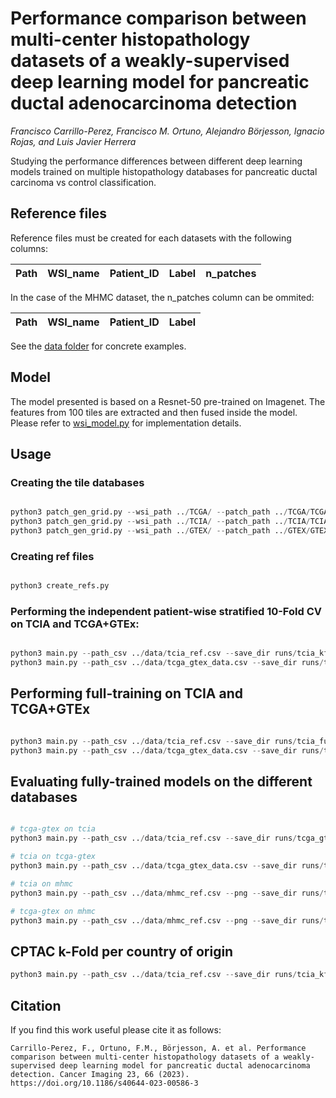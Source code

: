 # Performance comparison between multi-center histopathology datasets of a weakly-supervised deep learning model for pancreatic ductal adenocarcinoma detection

*Francisco Carrillo-Perez, Francisco M. Ortuno, Alejandro Börjesson, Ignacio Rojas, and Luis Javier Herrera*

Studying the performance differences between different deep learning models trained on multiple histopathology databases for pancreatic ductal carcinoma vs control classification.

## Reference files

Reference files must be created for each datasets with the following columns:

| Path | WSI_name | Patient_ID | Label | n_patches |
|------|----------|------------|-------|-----------|

In the case of the MHMC dataset, the n_patches column can be ommited:


| Path | WSI_name | Patient_ID | Label |
|------|----------|------------|-------|

See the [data folder](data/) for concrete examples.

## Model

The model presented is based on a Resnet-50 pre-trained on Imagenet. The features from 100 tiles are extracted and then fused inside the model. Please refer to [wsi_model.py](src/wsi_model.py) for implementation details.

## Usage

### Creating the tile databases

```python

python3 patch_gen_grid.py --wsi_path ../TCGA/ --patch_path ../TCGA/TCGA_256x256/ --mask_path ../TCGA/TCGA_Masks/ --patch_size 256 --max_patches_per_slide 4000
python3 patch_gen_grid.py --wsi_path ../TCIA/ --patch_path ../TCIA/TCIA_256x256/ --mask_path ../TCIA/TCIA_Masks/ --patch_size 256 --max_patches_per_slide 4000
python3 patch_gen_grid.py --wsi_path ../GTEX/ --patch_path ../GTEX/GTEX_256x256/ --mask_path ../GTEX/GTEX_Masks/ --patch_size 256 --max_patches_per_slide 4000

```

### Creating ref files

```python

python3 create_refs.py

```

### Performing the independent patient-wise stratified 10-Fold CV on TCIA and TCGA+GTEx:

```python

python3 main.py --path_csv ../data/tcia_ref.csv --save_dir runs/tcia_kfold --train --batch_size 4 --lr 1e-3 --bag_size 100 --max_patch_per_wsi 200 --log 0 --flag tcia_kfold
python3 main.py --path_csv ../data/tcga_gtex_data.csv --save_dir runs/tcgagtex_kfold --train --batch_size 4 --lr 1e-3 --bag_size 100 --max_patch_per_wsi 200 --log 0 --flag tcgagtex_kfold

```

## Performing full-training on TCIA and TCGA+GTEx

```python

python3 main.py --path_csv ../data/tcia_ref.csv --save_dir runs/tcia_fulltrain --fulltrain --batch_size 4 --lr 1e-3 --bag_size 100 --max_patch_per_wsi 200 --log 0 --flag tcia_fulltrain
python3 main.py --path_csv ../data/tcga_gtex_data.csv --save_dir runs/tcgagtex_fulltrain --fulltrain --batch_size 4 --lr 1e-3 --bag_size 100 --max_patch_per_wsi 200 --log 0 --flag tcgagtex_fulltrain

``` 

## Evaluating fully-trained models on the different databases

```python

# tcga-gtex on tcia
python3 main.py --path_csv ../data/tcia_ref.csv --save_dir runs/tcga_gtex_on --evaluate --batch_size 4 --lr 1e-3 --bag_size 100 --max_patch_per_wsi 100 --log 0 --flag tcgagtex_on_tcia --checkpoint runs/tcgagtex_fulltrain/model_dict_best.pt

# tcia on tcga-gtex
python3 main.py --path_csv ../data/tcga_gtex_data.csv --save_dir runs/tcia_on_tcgagtex --evaluate --batch_size 4 --lr 1e-3 --bag_size 100 --max_patch_per_wsi 100 --log 0 --flag tcia_on_tcgagtex --checkpoint runs/tcia_fulltrain/model_dict_best.pt

# tcia on mhmc
python3 main.py --path_csv ../data/mhmc_ref.csv --png --save_dir runs/tcia_on_mhmc --evaluate --batch_size 4 --lr 1e-3 --bag_size 100 --max_patch_per_wsi 100 --log 0 --flag tcia_on_mhmc --checkpoint runs/tcia_fulltrain/model_dict_best.pt

# tcga-gtex on mhmc
python3 main.py --path_csv ../data/mhmc_ref.csv --png --save_dir runs/tcgagtex_on_mhmc --evaluate --batch_size 4 --lr 1e-3 --bag_size 100 --max_patch_per_wsi 100 --log 0 --flag tcia_on_mhmc --checkpoint runs/tcgagtex_fulltrain/model_dict_best.pt

```
## CPTAC k-Fold per country of origin

```python
python3 main.py --path_csv ../data/tcia_ref.csv --save_dir runs/tcia_kfold_country --country --batch_size 4 --lr 1e-3 --bag_size 100 --max_patch_per_wsi 200 --log 0 --flag tcia_kfold_patient_country
```

## Citation

If you find this work useful please cite it as follows:

```
Carrillo-Perez, F., Ortuno, F.M., Börjesson, A. et al. Performance comparison between multi-center histopathology datasets of a weakly-supervised deep learning model for pancreatic ductal adenocarcinoma detection. Cancer Imaging 23, 66 (2023). https://doi.org/10.1186/s40644-023-00586-3
```
